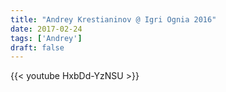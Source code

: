 ```yaml
---
title: "Andrey Krestianinov @ Igri Ognia 2016"
date: 2017-02-24
tags: ['Andrey']
draft: false
---
```

{{< youtube HxbDd-YzNSU >}}

